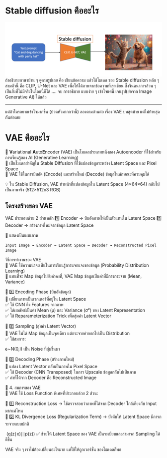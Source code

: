 # Stable diffusion คืออะไร

![what is stable diffusion](image/img/stable-diffusion.png)
 ถ้าอธิบายภาษาบ้าน ๆ ดูตามรูปเลย คือ เขียนข้อความ แล้วใช้โมเดล ของ Stable diffusion  หลัก ๆ สามตัวนี้ คือ CLIP, U-Net และ VAE
 เพื่อให้ได้ภาพจากข้อความที่เราเขียน ซึ่งจินตนาการล้วน ๆ เป็นสิ่งที่ไม่มีจริงในโลกนี้ก็ได้ .... จบ การอธิบาย แบบง่าย ๆ เข้าใจแค่นี้ เจนรูป(ย่อจาก Image Generative AI) ได้แล้ว

---
แต่ถ้าใครอยากเข้าใจมากขึ้น (ปวดหัวมากกว่านี้) ลองตามอ่านต่อ เรื่อง VAE บทสุดท้าย แต่ไม่ท้ายสุด กันต่อเลย

# VAE คืออะไร
📌 **V**ariational **A**uto**E**ncoder (VAE) เป็นโมเดลประเภทหนึ่งของ Autoencoder ที่ใช้สำหรับการเรียนรู้ของ AI (Generative Learning) <br>
📌 เป็นโมเดลสำคัญใน Stable Diffusion ที่ใช้แปลงข้อมูลระหว่าง Latent Space และ Pixel Space <br>
📌 VAE ใช้ในการบีบอัด (Encode) และสร้างใหม่ (Decode) ข้อมูลในลักษณะที่ควบคุมได้

💡 ใน Stable Diffusion, VAE ทำหน้าที่แปลงข้อมูลใน Latent Space (4×64×64) กลับไปเป็นภาพจริง (512×512x3 RGB) <br>

## โครงสร้างของ VAE

VAE ประกอบด้วย 2 ส่วนหลัก
1️⃣ Encoder → บีบอัดภาพให้เป็นตัวแทนใน Latent Space
2️⃣ Decoder → สร้างภาพใหม่จากข้อมูล Latent Space

🔹 แสดงเป็นแผนภาพ <br>
```
Input Image → Encoder → Latent Space → Decoder → Reconstructed Pixel Image
```

วิธีการทำงานของ VAE <br>
📌 VAE ใช้ความน่าจะเป็นในการเรียนรู้การแจกแจงของข้อมูล (Probability Distribution Learning) <br>
📌 แทนที่จะ Map ข้อมูลไปยังค่าคงที่, VAE Map ข้อมูลเป็นค่าที่มีการกระจาย (Mean, Variance)

🔹 1️⃣ Encoding Phase (บีบอัดข้อมูล) <br>
📌 เปลี่ยนภาพเป็นเวกเตอร์ที่อยู่ใน Latent Space <br>
✅ ใช้ CNN ดึง Features จากภาพ <br>
✅ ได้ผลลัพธ์เป็นค่า Mean (μ) และ Variance (σ²) ของ Latent Representation <br>
✅ ใช้ Reparameterization Trick เพื่อสุ่มค่า Latent Vector <br>

🔹 2️⃣ Sampling (สุ่มค่า Latent Vector) <br>
📌 VAE ไม่ได้ Map ข้อมูลเป็นจุดเดียว แต่กระจายค่าออกไปเป็น Distribution <br>
✅ ใช้สมการ: <br>


ϵ∼N(0,I) เป็น Noise ที่สุ่มขึ้นมา

🔹 3️⃣ Decoding Phase (สร้างภาพใหม่) <br>
📌 แปลง Latent Vector กลับเป็นภาพใน Pixel Space <br>
✅ ใช้ Decoder (CNN Transposed) ในการ Upscale ข้อมูลกลับไปเป็นภาพ <br>
✅ ค่าที่ได้จาก Decoder คือ Reconstructed Image <br>

📜 4. สมการของ VAE <br>
📌 VAE ใช้ Loss Function พิเศษที่ประกอบด้วย 2 ส่วน: <br>


🔹 1️⃣ Reconstruction Loss → ใช้ตรวจสอบว่าภาพที่ได้จาก Decoder ใกล้เคียงกับ Input มากแค่ไหน <br>
🔹 2️⃣ KL Divergence Loss (Regularization Term) → บังคับให้ Latent Space มีการกระจายแบบปกติ <br>

​
 (q(z∣x)∣∣p(z))
✅ ช่วยให้ Latent Space ของ VAE เป็นระเบียบและสามารถ Sampling ได้ดีขึ้น

VAE จริง ๆ เราไม่ต้องเปลี่ยนอะไรมาก แค่ใช้ให้ถูกเวอร์ชั่น ของโฒเดลก็พอ